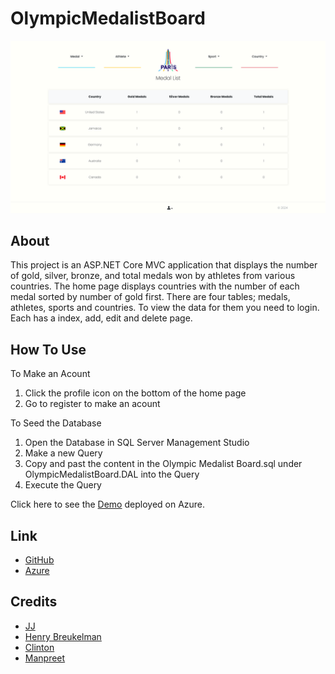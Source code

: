 # OlympicMedalistBoard
<a href="https://olym.azurewebsites.net/" target="_blank">
    <img src="screenshot.png?raw=true" alt="Screenshot">
</a>

## About
This project is an ASP.NET Core MVC application that displays the 
number of gold, silver, bronze, and total medals won by athletes from 
various countries. The home page displays countries with the number of 
each medal sorted by number of gold first. There are four tables; medals,
athletes, sports and countries. To view the data for them you need to
login. Each has a index, add, edit and delete page. 

## How To Use
To Make an Acount
1. Click the profile icon on the bottom of the home page
2. Go to register to make an acount

To Seed the Database
1. Open the Database in SQL Server Management Studio
2. Make a new Query
3. Copy and past the content in the Olympic Medalist Board.sql under 
OlympicMedalistBoard.DAL into the Query
4. Execute the Query

Click here to see the [Demo](https://olym.azurewebsites.net/) deployed on Azure.

## Link
- [GitHub](https://github.com/cnbjjj/OlympicMedalistBoard)
- [Azure](https://olym.azurewebsites.net/)

## Credits
- [JJ](https://github.com/cnbjjj)
- [Henry Breukelman](https://github.com/HenryBreukelman)
- [Clinton](https://github.com/gbevwunu)
- [Manpreet](https://github.com/dhillxnm)

